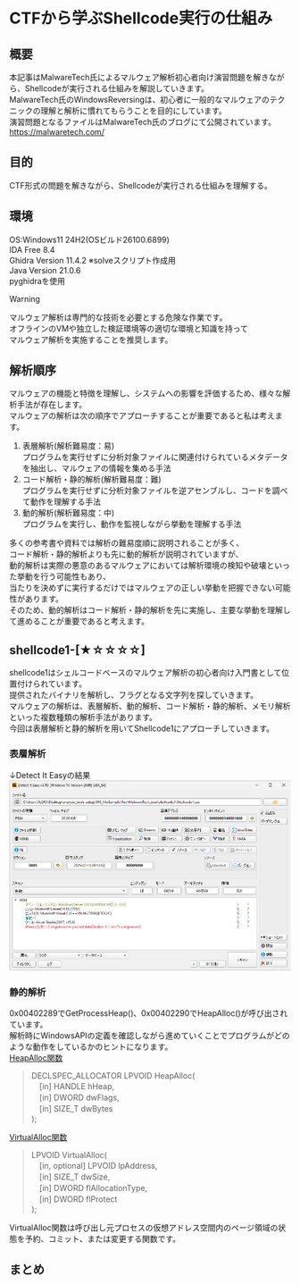 # CTFから学ぶShellcode実行の仕組み

## 概要
本記事はMalwareTech氏によるマルウェア解析初心者向け演習問題を解きながら、Shellcodeが実行される仕組みを解説していきます。  
MalwareTech氏のWindowsReversingは、初心者に一般的なマルウェアのテクニックの理解と解析に慣れてもらうことを目的にしています。  
演習問題となるファイルはMalwareTech氏のブログにて公開されています。  
https://malwaretech.com/

## 目的
CTF形式の問題を解きながら、Shellcodeが実行される仕組みを理解する。  

## 環境
OS:Windows11 24H2(OSビルド26100.6899)  
IDA Free 8.4  
Ghidra Version 11.4.2 ※solveスクリプト作成用  
Java Version 21.0.6  
pyghidraを使用  
> [!WARNING]
> マルウェア解析は専門的な技術を必要とする危険な作業です。  
> オフラインのVMや独立した検証環境等の適切な環境と知識を持って  
> マルウェア解析を実施することを推奨します。  

## 解析順序
マルウェアの機能と特徴を理解し、システムへの影響を評価するため、様々な解析手法が存在します。  
マルウェアの解析は次の順序でアプローチすることが重要であると私は考えます。  
1. 表層解析(解析難易度：易)  
   プログラムを実行せずに分析対象ファイルに関連付けられているメタデータを抽出し、マルウェアの情報を集める手法
2. コード解析・静的解析(解析難易度：難)  
   プログラムを実行せずに分析対象ファイルを逆アセンブルし、コードを調べて動作を理解する手法
3. 動的解析(解析難易度：中)  
   プログラムを実行し、動作を監視しながら挙動を理解する手法  

多くの参考書や資料では解析の難易度順に説明されることが多く、  
コード解析・静的解析よりも先に動的解析が説明されていますが、  
動的解析は実際の悪意のあるマルウェアにおいては解析環境の検知や破壊といった挙動を行う可能性もあり、  
当たりを決めずに実行するだけではマルウェアの正しい挙動を把握できない可能性があります。  
そのため、動的解析はコード解析・静的解析を先に実施し、主要な挙動を理解して進めることが重要であると考えます。  

## shellcode1-[★☆☆☆☆]  
shellcode1はシェルコードベースのマルウェア解析の初心者向け入門書として位置付けられています。  
提供されたバイナリを解析し、フラグとなる文字列を探していきます。  
マルウェアの解析は、表層解析、動的解析、コード解析・静的解析、メモリ解析といった複数種類の解析手法があります。  
今回は表層解析と静的解析を用いてShellcode1にアプローチしていきます。  

### 表層解析

↓Detect It Easyの結果
![writeup-001](/shellcode1/Dit_Shellcode1.png)  

### 静的解析
0x00402289でGetProcessHeap()、0x00402290でHeapAlloc()が呼び出されています。  
解析時にWindowsAPIの定義を確認しながら進めていくことでプログラムがどのような動作をしているかのヒントになります。  
[HeapAlloc関数](https://learn.microsoft.com/ja-jp/windows/win32/api/heapapi/nf-heapapi-heapalloc)

>DECLSPEC_ALLOCATOR LPVOID HeapAlloc(  
　[in] HANDLE hHeap,  
　[in] DWORD  dwFlags,  
　[in] SIZE_T dwBytes  
);

[VirtualAlloc関数](https://learn.microsoft.com/ja-jp/windows/win32/api/memoryapi/nf-memoryapi-virtualalloc)  

>LPVOID VirtualAlloc(  
　[in, optional] LPVOID lpAddress,  
　[in]           SIZE_T dwSize,  
　[in]           DWORD  flAllocationType,  
　[in]           DWORD  flProtect  
);  

VirtualAlloc関数は呼び出し元プロセスの仮想アドレス空間内のページ領域の状態を予約、コミット、または変更する関数です。  

## まとめ

